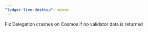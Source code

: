 ```yaml
---
"ledger-live-desktop": minor
---
```


Fix Delegation crashes on Cosmos if no validator data is returned
